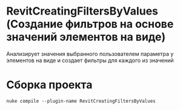 # RevitCreatingFiltersByValues (Создание фильтров на основе значений элементов на виде)
Анализирует значения выбранного пользователем параметра у элементов на виде и создает фильтры для каждого из значений

# Сборка проекта
```
nuke compile --plugin-name RevitCreatingFiltersByValues
```